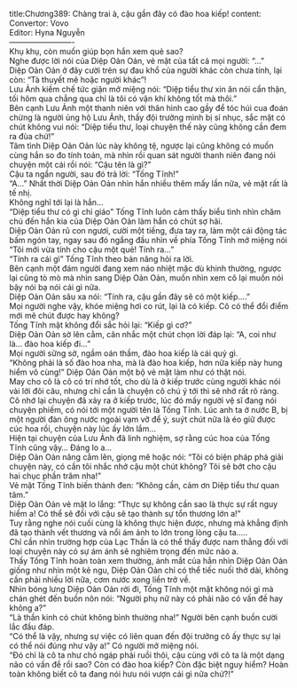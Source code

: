 title:Chương389: Chàng trai à, cậu gần đây có đào hoa kiếp!
content:
Convertor: Vovo<br>Editor: Hyna Nguyễn<br>————————-<br>Khụ khụ, còn muốn giúp bọn hắn xem quẻ sao?<br>Nghe được lời nói của Diệp Oản Oản, vẻ mặt của tất cả mọi người: “…”<br>Diệp Oản Oản ở đây cười trên sự đau khổ của người khác còn chưa tính, lại còn: “Tà thuyết mê hoặc người khác”!<br>Lưu Ảnh kiềm chế tức giận mở miệng nói: “Diệp tiểu thư xin ăn nói cẩn thận, tối hôm qua chẳng qua chỉ là tôi có vận khí không tốt mà thôi.”<br>Bên cạnh Lưu Ảnh một thanh niên với thân hình cao gầy để tóc húi cua đoán chừng là người ủng hộ Lưu Ảnh, thấy đội trưởng mình bị sỉ nhục, sắc mặt có chút không vui nói: “Diệp tiểu thư, loại chuyện thế này cũng không cần đem ra đùa chứ!”<br>Tâm tình Diệp Oản Oản lúc này không tệ, ngược lại cũng không có muốn cùng hắn so đo tính toán, mà nhìn rồi quan sát người thanh niên đang nói chuyện một cái rồi nói: “Cậu tên là gì?”<br>Cậu ta ngẩn người, sau đó trả lời: “Tống Tĩnh!”<br>“A…” Nhất thời Diệp Oản Oản nhìn hắn nhiều thêm mấy lần nữa, vẻ mặt rất là tế nhị.<br>Không nghĩ tới lại là hắn…<br>“Diệp tiểu thư có gì chỉ giáo” Tống Tĩnh luôn cảm thấy biểu tình nhìn chăm chú đến hắn kia của Diệp Oản Oản làm hắn có chút sợ hãi.<br>Diệp Oản Oản rũ con ngươi, cười một tiếng, đưa tay ra, làm một cái động tác bấm ngón tay, ngay sau đó ngẩng đầu nhìn về phía Tống Tĩnh mở miệng nói “Tôi mới vừa tính cho cậu một quẻ! Tính ra…”<br>“Tính ra cái gì” Tống Tĩnh theo bản năng hỏi ra lời.<br>Bên cạnh một đám người đang xem náo nhiệt mặc dù khinh thường, ngược lại cũng tò mò mà nhìn sang Diệp Oản Oản, muốn nhìn xem cô lại muốn nói bậy nói bạ nói cái gì nữa.<br>Diệp Oản Oản sâu xa nói: “Tính ra, cậu gần đây sẽ có một kiếp….”<br>Mọi người nghe vậy, khóe miệng hơi co rút, lại là có kiếp. Cô có thể đổi điểm mới mẽ chút được hay không?<br>Tống Tĩnh mặt không đổi sắc hỏi lại: “Kiếp gì cơ?”<br>Diệp Oản Oản sờ lên cằm, cân nhắc một chút chọn lời đáp lại: “A, coi như là… đào hoa kiếp đi…”<br>Mọi người sững sờ, ngầm oán thầm, đào hoa kiếp là cái quỷ gì.<br>“Không phải là số đào hoa nha, mà là đào hoa kiếp, hơn nữa kiếp này hung hiểm vô cùng!” Diệp Oản Oản một bộ vẻ mặt làm như có thật nói.<br>May cho cô là cô có trí nhớ tốt, cho dù là ở kiếp trước cùng người khác nói vài lời đôi câu, nhưng chỉ cần là chuyện cô chú ý tới thì sẽ nhớ rất rõ ràng.<br>Cô nhớ lại chuyện đã xảy ra ở kiếp trước, lúc đó mấy người vệ sĩ đang nói chuyện phiếm, có nói tới một người tên là Tống Tĩnh. Lúc anh ta ở nước B, bị một người đàn ông nước ngoài vạm vỡ để ý, suýt chút nữa là éo giữ được cúc hoa rồi, chuyện này lúc ấy lớn lắm…<br>Hiện tại chuyện của Lưu Ảnh đã linh nghiệm, sợ rằng cúc hoa của Tống Tĩnh cũng vậy… Đáng lo a…<br>Diệp Oản Oản nâng cằm lên, giọng mê hoặc nói: “Tôi có biện pháp phá giải chuyện này, có cần tôi nhắc nhở cậu một chút không? Tôi sẽ bớt cho cậu hai chục phần trăm nha!”<br>Vẻ mặt Tống Tĩnh biến thành đen: “Không cần, cảm ơn Diệp tiểu thư quan tâm.”<br>Diệp Oản Oản vẻ mặt lo lắng: “Thực sự không cần sao là thực sự rất nguy hiểm a! Có thể sẽ đối với cậu sẽ tạo thành sự tổn thương lớn a!”<br>Tuy rằng nghe nói cuối cùng là không thực hiện được, nhưng mà khẳng định đã tạo thành vết thương và nổi ám ảnh to lớn trong lòng cậu ta.....<br>Chỉ cần nhìn trường hợp của Lạc Thần là có thể thấy được nam thẳng đối với loại chuyện này có sự ám ánh sẽ nghiêm trọng đến mức nào a.<br>Thấy Tống Tĩnh hoàn toàn xem thường, ánh mắt của hắn nhìn Diệp Oản Oản giống như nhìn một kẻ ngu, Diệp Oản Oản chỉ có thể tiếc nuối thở dài, không cần phải nhiều lời nữa, cơm nước xong liền trở về.<br>Nhìn bóng lưng Diệp Oản Oản rời đi, Tống Tĩnh một mặt không nói gì mà chán ghét đến buồn nôn nói: “Người phụ nữ này có phải não có vấn đề hay không a?”<br>“Là thần kinh có chút không bình thường nha!” Người bên cạnh buồn cười lắc đầu đáp.<br>“Có thể là vậy, nhưng sự việc có liên quan đến đội trưởng cô ấy thực sự lại có thể nói đúng như vậy a!” Có người mở miệng nói.<br>“Đó chỉ là cô ta như chó ngáp phải ruồi thôi, cậu cùng với cô ta là một dạng não có vấn đề rồi sao? Còn có đào hoa kiếp? Còn đặc biệt nguy hiểm? Hoàn toàn không biết cô ta đang nói hưu nói vượn cái gì nữa chứ?!”